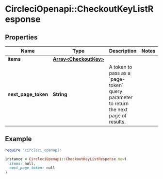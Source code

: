 # CircleciOpenapi::CheckoutKeyListResponse

## Properties

| Name | Type | Description | Notes |
| ---- | ---- | ----------- | ----- |
| **items** | [**Array&lt;CheckoutKey&gt;**](CheckoutKey.md) |  |  |
| **next_page_token** | **String** | A token to pass as a &#x60;page-token&#x60; query parameter to return the next page of results. |  |

## Example

```ruby
require 'circleci_openapi'

instance = CircleciOpenapi::CheckoutKeyListResponse.new(
  items: null,
  next_page_token: null
)
```

